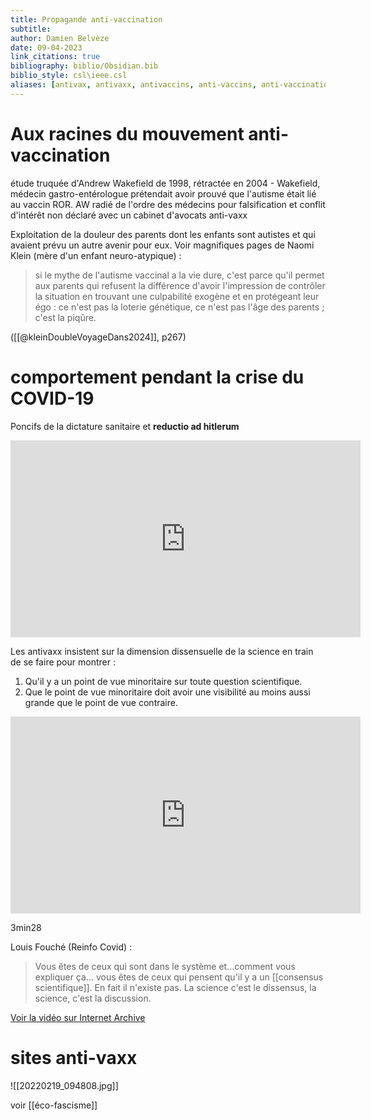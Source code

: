 ```yaml
---
title: Propagande anti-vaccination
subtitle:
author: Damien Belvèze
date: 09-04-2023
link_citations: true
bibliography: biblio/Obsidian.bib
biblio_style: csl\ieee.csl
aliases: [antivax, antivaxx, antivaccins, anti-vaccins, anti-vaccination, anti-vaccinisme]
---
```


# Aux racines du mouvement anti-vaccination

étude truquée d'Andrew Wakefield de 1998, rétractée en 2004 - Wakefield, médecin gastro-entérologue prétendait avoir prouvé que l'autisme était lié au vaccin ROR. AW radié de l'ordre des médecins pour falsification et conflit d'intérêt non déclaré avec un cabinet d'avocats anti-vaxx

Exploitation de la douleur des parents dont les enfants sont autistes et qui avaient prévu un autre avenir pour eux. Voir magnifiques pages de Naomi Klein (mère d'un enfant neuro-atypique) : 

> si le mythe de l'autisme vaccinal a la vie dure, c'est parce qu'il permet aux parents qui refusent la différence d'avoir l'impression de contrôler la situation en trouvant une culpabilité exogène et en protégeant leur égo : ce n'est pas la loterie génétique, ce n'est pas l'âge des parents ; c'est la piqûre.

([[@kleinDoubleVoyageDans2024]], p267)


# comportement pendant la crise du COVID-19

Poncifs de la dictature sanitaire et **reductio ad hitlerum**

<iframe width="560" height="315" src="https://www.youtube.com/embed/JajaQy8PWQs?start=1170" title="YouTube video player" frameborder="0" allow="accelerometer; autoplay; clipboard-write; encrypted-media; gyroscope; picture-in-picture" allowfullscreen></iframe>

Les antivaxx insistent sur la dimension dissensuelle de la science en train de se faire pour montrer : 

1. Qu'il y a un point de vue minoritaire sur toute question scientifique.
2. Que le point de vue minoritaire doit avoir une visibilité au moins aussi grande que le point de vue contraire. 

<iframe width="560" height="315" src="https://www.youtube.com/embed/JajaQy8PWQs?start=208" title="YouTube video player" frameborder="0" allow="accelerometer; autoplay; clipboard-write; encrypted-media; gyroscope; picture-in-picture" allowfullscreen></iframe>

3min28

Louis Fouché (Reinfo Covid) : 

>Vous êtes de ceux qui sont dans le système et...comment vous expliquer ça... vous êtes de ceux qui pensent qu'il y a un [[consensus scientifique]]. En fait il n'existe pas. La science c'est le dissensus, la science, c'est la discussion. 

[Voir la vidéo sur Internet Archive](https://archive.org/details/20210614-video-france-info-universite-citoyenne) 

 #  sites anti-vaxx


![[20220219_094808.jpg]]

voir [[éco-fascisme]]

